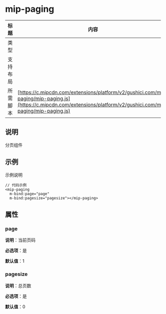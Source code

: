 # mip-paging

标题|内容
----|----
类型|
支持布局|
所需脚本| [https://c.mipcdn.com/extensions/platform/v2/gushici.com/mip-paging/mip-paging.js](https://c.mipcdn.com/extensions/platform/v2/gushici.com/mip-paging/mip-paging.js)

## 说明

分页组件

## 示例

示例说明

```
// 代码示例
<mip-paging
  m-bind:page="page"
  m-bind:pagesize="pagesize"></mip-paging>
```

## 属性

### page

**说明**：当前页码

**必选项**：是

**默认值**：1

### pagesize

**说明**：总页数

**必选项**：是

**默认值**：0
